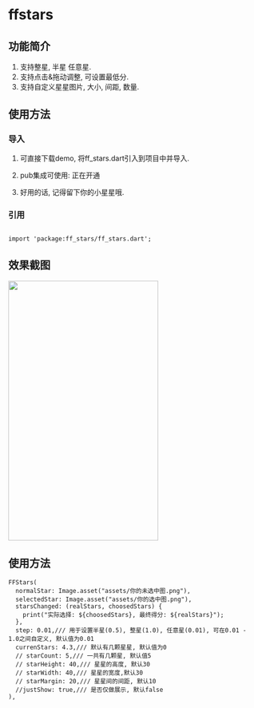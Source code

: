 # ffstars

## 功能简介
1. 支持整星, 半星 任意星.
2. 支持点击&拖动调整, 可设置最低分.
3. 支持自定义星星图片, 大小, 间距, 数量.

## 使用方法

### 导入
1. 可直接下载demo, 将ff_stars.dart引入到项目中并导入.

2. pub集成可使用: 正在开通

3. 好用的话, 记得留下你的小星星哦.

### 引用
```

import 'package:ff_stars/ff_stars.dart';

```

## 效果截图
<img src="https://github.com/flutting/ZZResources/blob/master/ZZResources/flutter/flutter_stars.png" width="300" height="520">

## 使用方法

```
FFStars(
  normalStar: Image.asset("assets/你的未选中图.png"),
  selectedStar: Image.asset("assets/你的选中图.png"),
  starsChanged: (realStars, choosedStars) {
    print("实际选择: ${choosedStars}, 最终得分: ${realStars}");
  },
  step: 0.01,/// 用于设置半星(0.5), 整星(1.0), 任意星(0.01), 可在0.01 - 1.0之间自定义, 默认值为0.01
  currenStars: 4.3,/// 默认有几颗星星, 默认值为0
  // starCount: 5,/// 一共有几颗星, 默认值5
  // starHeight: 40,/// 星星的高度, 默认30
  // starWidth: 40,/// 星星的宽度,默认30
  // starMargin: 20,/// 星星间的间距, 默认10
  //justShow: true,/// 是否仅做展示, 默认false
),
```